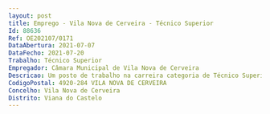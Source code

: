 ```yaml
--- 
layout: post
title: Emprego - Vila Nova de Cerveira - Técnico Superior
Id: 88636
Ref: OE202107/0171
DataAbertura: 2021-07-07
DataFecho: 2021-07-20
Trabalho: Técnico Superior
Empregador: Câmara Municipal de Vila Nova de Cerveira
Descricao: Um posto de trabalho na carreira categoria de Técnico Superior – Área  Educação
CodigoPostal: 4920-284 VILA NOVA DE CERVEIRA
Concelho: Vila Nova de Cerveira
Distrito: Viana do Castelo
--- 
```


